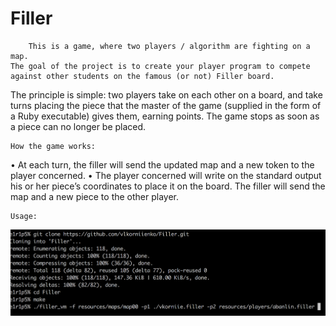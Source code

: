 # Filler

    	This is a game, where two players / algorithm are fighting on a map.
	The goal of the project is to create your player program to compete against other students on the famous (or not) Filler board. 

The principle is simple: two players take on each other on a board, and take turns placing the piece that the master of the game (supplied in the form of a Ruby executable) gives them, earning points. The game stops as soon as a piece can no longer be placed.

 	How the game works:
•  At each turn, the filler will send the updated map and a new token to the player concerned.
•  The player concerned will write on the standard output his or her piece’s coordinates to place it on the board.
 The filler will send the map and a new piece to the other player.
 
	Usage:
![](https://github.com/vlkorniienko/Filler/blob/master/Usage.png)
